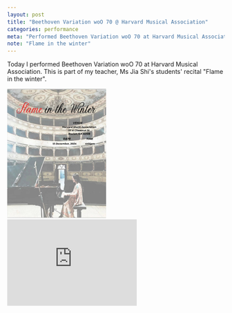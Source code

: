 ```yaml
---
layout: post
title: "Beethoven Variation woO 70 @ Harvard Musical Association"
categories: performance
meta: "Performed Beethoven Variation woO 70 at Harvard Musical Association"
note: "Flame in the winter"
---
```


Today I performed Beethoven Variation woO 70 at Harvard Musical Association. This is part of my teacher, Ms Jia Shi's students' recital "Flame in the winter".

<a href="/images/piano/20241215cover.jpg" target="_blank">
    <img src="/images/piano/20241215cover.jpg" alt="cover" height="300"/>
</a>

<iframe height="200" src="https://www.youtube.com/embed/fnJ8WBBCvq8?si=fEkVqTh27TC4J42H" title="YouTube video player" frameborder="0" allow="accelerometer; autoplay; clipboard-write; encrypted-media; gyroscope; picture-in-picture; web-share" referrerpolicy="strict-origin-when-cross-origin" allowfullscreen></iframe>